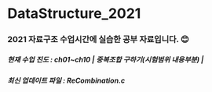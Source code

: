 # DataStructure_2021
<h3> 2021 자료구조 수업시간에 실습한 공부 자료입니다. 😊 </h3>
<h5> 현재 수업 진도 : ch01~ch10 | 중복조합 구하기(시험범위 내용부분) | </h5>
<h5> 최신 업데이트 파일 : ReCombination.c </h5>
